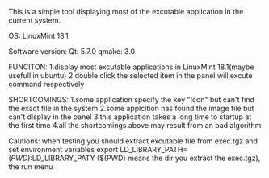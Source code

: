 This is a simple tool displaying most of the excutable application in the current system.

OS: 
	LinuxMint 18.1

Software version:
	Qt: 5.7.0
	qmake: 3.0

FUNCITON:
	1.display most excutable applications in LinuxMint 18.1(maybe usefull in ubuntu)
	2.double click the selected item in the panel will excute command respectively

SHORTCOMINGS:
	1.some application specify the key "Icon" but can't find the exact file in the system
	2.some applcition has found the image file but can't display in the panel
	3.this application takes a long time to startup at the first time
	4.all the shortcomings above may result from an bad algorithm

Cautions:
	when testing you should extract excutable file from exec.tgz and set environment variables export LD_LIBRARY_PATH=$(PWD):$LD_LIBRARY_PATY
	($(PWD) means the dir you extract the exec.tgz), the run menu
